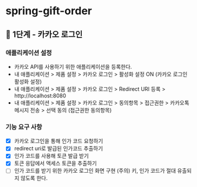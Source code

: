 # spring-gift-order

## 🚀 1단계 - 카카오 로그인

### 애플리케이션 설정
- 카카오 API를 사용하기 위한 애플리케이션을 등록한다. 
- 내 애플리케이션 > 제품 설정 > 카카오 로그인 > 활성화 설정 ON (카카오 로그인 활성화 설정)
- 내 애플리케이션 > 제품 설정 > 카카오 로그인 > Redirect URI 등록 > http://localhost:8080
- 내 애플리케이션 > 제품 설정 > 카카오 로그인 > 동의항목 > 접근권한 > 카카오톡 메시지 전송 > 선택 동의 (접근권한 동의항목)

### 기능 요구 사항
- [x] 카카오 로그인을 통해 인가 코드 요청하기
- [x] redirect uri로 발급된 인가코드 추출하기
- [x] 인가 코드를 사용해 토큰 발급 받기
- [x] 토큰 응답에서 액세스 토큰을 추출하기
- [ ] 인가 코드를 받기 위한 카카오 로그인 화면 구현
  (주의) 키, 인가 코드가 절대 유출되지 않도록 한다.
